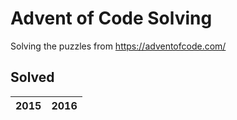 # Advent of Code Solving

Solving the puzzles from https://adventofcode.com/

## Solved

|2015|2016|
|---|---|
